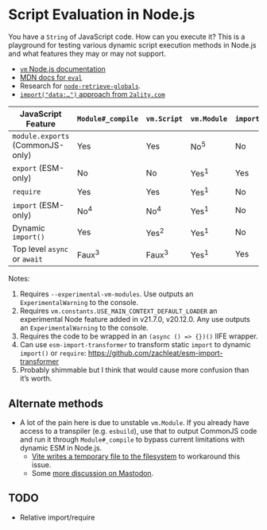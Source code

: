 # Script Evaluation in Node.js

You have a `String` of JavaScript code. How can you execute it? This is a playground for testing various dynamic script execution methods in Node.js and what features they may or may not support.

* [`vm` Node.js documentation](https://nodejs.org/docs/latest/api/vm.html)
* [MDN docs for `eval`](https://developer.mozilla.org/en-US/docs/Web/JavaScript/Reference/Global_Objects/eval)
* Research for [`node-retrieve-globals`](https://github.com/zachleat/node-retrieve-globals/).
* [`import("data:…")` approach from `2ality.com`](https://2ality.com/2019/10/eval-via-import.html)

<table>
  <thead>
    <tr>
      <th>JavaScript Feature</th>
      <th><code>Module#_compile</code></th>
      <th><code>vm.Script</code></th>
      <th><code>vm.Module</code></th>
      <th><code>import("data:…")</code></th>
    </tr>
  </thead>
  <tbody>
		<tr>
      <td><code>module.exports</code> (CommonJS-only)</td>
      <td>Yes</td>
      <td>Yes</td>
      <td>No<sup>5</sup></td>
      <td>No</td>
    </tr>
		<tr>
      <td><code>export</code> (ESM-only)</td>
      <td>No</td>
      <td>No</td>
      <td>Yes<sup>1</sup></td>
      <td>Yes</td>
    </tr>
    <tr>
      <td><code>require</code></td>
      <td>Yes</td>
      <td>Yes</td>
      <td>Yes<sup>1</sup></td>
      <td>No</td>
    </tr>
		<tr>
      <td><code>import</code> (ESM-only)</td>
      <td>No<sup>4</sup></td>
      <td>No<sup>4</sup></td>
      <td>Yes<sup>1</sup></td>
      <td>No</td>
    </tr>
		<tr>
      <td>Dynamic <code>import()</code></td>
      <td>Yes</td>
      <td>Yes<sup>2</sup></td>
      <td>Yes<sup>1</sup></td>
      <td>No</td>
    </tr>
		<tr>
      <td>Top level <code>async</code> or <code>await</code></td>
      <td>Faux<sup>3</sup></td>
      <td>Faux<sup>3</sup></td>
      <td>Yes<sup>1</sup></td>
      <td>Yes</td>
    </tr>
  </tbody>
</table>

Notes:

1. Requires `--experimental-vm-modules`. Use outputs an `ExperimentalWarning` to the console.
2. Requires `vm.constants.USE_MAIN_CONTEXT_DEFAULT_LOADER` an experimental Node feature added in v21.7.0, v20.12.0. Any use outputs an `ExperimentalWarning` to the console.
3. Requires the code to be wrapped in an `(async () => {})()` IIFE wrapper.
4. Can use `esm-import-transformer` to transform static `import` to dynamic `import()` or `require`: https://github.com/zachleat/esm-import-transformer
5. Probably shimmable but I think that would cause more confusion than it’s worth.

## Alternate methods

* A lot of the pain here is due to unstable `vm.Module`. If you already have access to a transpiler (e.g. `esbuild`), use that to output CommonJS code and run it through `Module#_compile` to bypass current limitations with dynamic ESM in Node.js.
	* [Vite writes a temporary file to the filesystem](https://github.com/vitejs/vite/blob/77d5165e2f252bfecbb0eebccc6f04dc8be0c5ba/packages/vite/src/node/config.ts#L1172-L1184) to workaround this issue.
	* Some [more discussion on Mastodon](https://fediverse.zachleat.com/@zachleat/111580482330587997).

## TODO

* Relative import/require